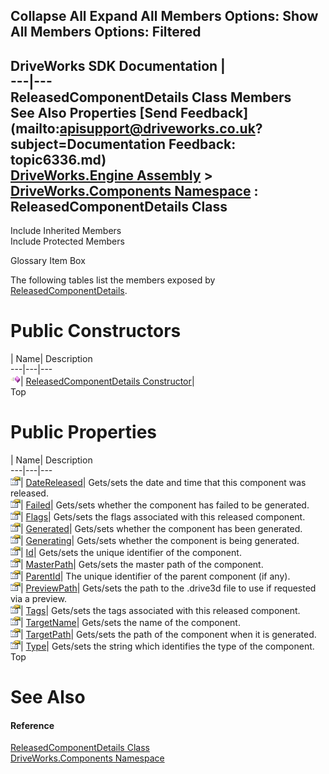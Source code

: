        

 Collapse All Expand All  Members Options: Show All  Members Options: Filtered   
---  
DriveWorks SDK Documentation  |   
---|---  
ReleasedComponentDetails Class Members   
See Also Properties [Send Feedback](mailto:apisupport@driveworks.co.uk?subject=Documentation Feedback: topic6336.md)  
[DriveWorks.Engine Assembly](topic2156.md) > [DriveWorks.Components Namespace](topic6089.md) : ReleasedComponentDetails Class  
---  
  
Include Inherited Members    
Include Protected Members  


Glossary Item Box

The following tables list the members exposed by [ReleasedComponentDetails](topic6336.md).

# Public Constructors

| Name| Description  
---|---|---  
![Public Constructor](dotnetimages/publicConstructor.gif)| [ReleasedComponentDetails Constructor](topic6342.md)|   
Top

# Public Properties

| Name| Description  
---|---|---  
![Public Property](dotnetimages/publicProperty.gif)| [DateReleased](topic6343.md)| Gets/sets the date and time that this component was released.   
![Public Property](dotnetimages/publicProperty.gif)| [Failed](topic6344.md)| Gets/sets whether the component has failed to be generated.   
![Public Property](dotnetimages/publicProperty.gif)| [Flags](topic6345.md)| Gets/sets the flags associated with this released component.   
![Public Property](dotnetimages/publicProperty.gif)| [Generated](topic6346.md)| Gets/sets whether the component has been generated.   
![Public Property](dotnetimages/publicProperty.gif)| [Generating](topic6347.md)| Gets/sets whether the component is being generated.   
![Public Property](dotnetimages/publicProperty.gif)| [Id](topic6348.md)| Gets/sets the unique identifier of the component.   
![Public Property](dotnetimages/publicProperty.gif)| [MasterPath](topic6349.md)| Gets/sets the master path of the component.   
![Public Property](dotnetimages/publicProperty.gif)| [ParentId](topic6350.md)| The unique identifier of the parent component (if any).   
![Public Property](dotnetimages/publicProperty.gif)| [PreviewPath](topic6351.md)| Gets/sets the path to the .drive3d file to use if requested via a preview.   
![Public Property](dotnetimages/publicProperty.gif)| [Tags](topic6352.md)| Gets/sets the tags associated with this released component.   
![Public Property](dotnetimages/publicProperty.gif)| [TargetName](topic6353.md)| Gets/sets the name of the component.   
![Public Property](dotnetimages/publicProperty.gif)| [TargetPath](topic6354.md)| Gets/sets the path of the component when it is generated.   
![Public Property](dotnetimages/publicProperty.gif)| [Type](topic6355.md)| Gets/sets the string which identifies the type of the component.   
Top

# See Also

#### Reference

[ReleasedComponentDetails Class](topic6336.md)   
[DriveWorks.Components Namespace](topic6089.md)


